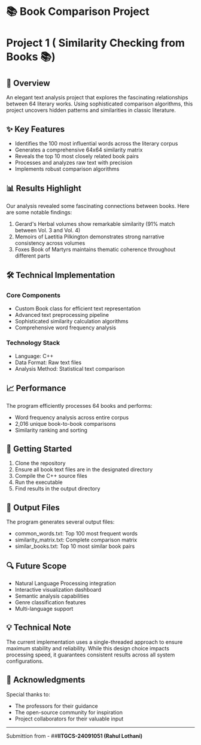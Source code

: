 # 📚 Book Comparison Project
# Project 1 ( Similarity Checking from Books 📚)
## 🎯 Overview
An elegant text analysis project that explores the fascinating relationships between 64 literary works. Using sophisticated comparison algorithms, this project uncovers hidden patterns and similarities in classic literature.
## ✨ Key Features
- Identifies the 100 most influential words across the literary corpus
- Generates a comprehensive 64x64 similarity matrix
- Reveals the top 10 most closely related book pairs
- Processes and analyzes raw text with precision
- Implements robust comparison algorithms
## 📊 Results Highlight
Our analysis revealed some fascinating connections between books. Here are some notable findings:
1. Gerard's Herbal volumes show remarkable similarity (91% match between Vol. 3 and Vol. 4)
2. Memoirs of Laetitia Pilkington demonstrates strong narrative consistency across volumes
3. Foxes Book of Martyrs maintains thematic coherence throughout different parts
## 🛠 Technical Implementation
### Core Components
- Custom Book class for efficient text representation
- Advanced text preprocessing pipeline
- Sophisticated similarity calculation algorithms
- Comprehensive word frequency analysis
### Technology Stack
- Language: C++
- Data Format: Raw text files
- Analysis Method: Statistical text comparison
## 📈 Performance
The program efficiently processes 64 books and performs:
- Word frequency analysis across entire corpus
- 2,016 unique book-to-book comparisons
- Similarity ranking and sorting
## 🚀 Getting Started
1. Clone the repository
2. Ensure all book text files are in the designated directory
3. Compile the C++ source files
4. Run the executable
5. Find results in the output directory
## 📝 Output Files
The program generates several output files:
- common_words.txt: Top 100 most frequent words
- similarity_matrix.txt: Complete comparison matrix
- similar_books.txt: Top 10 most similar book pairs
## 🔍 Future Scope
- Natural Language Processing integration
- Interactive visualization dashboard
- Semantic analysis capabilities
- Genre classification features
- Multi-language support
## 💡 Technical Note
The current implementation uses a single-threaded approach to ensure maximum stability and reliability. While this design choice impacts processing speed, it guarantees consistent results across all system configurations.
## 🤝 Acknowledgments
Special thanks to:
- The professors for their guidance
- The open-source community for inspiration
- Project collaborators for their valuable input
---
Submittion from - ##**IITGCS-24091051 (Rahul Lothani)**

